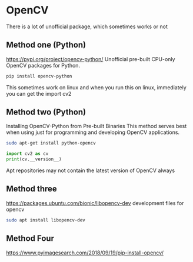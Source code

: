 # OpenCV

There is a lot of unofficial package, which sometimes works or not

## Method one (Python)

https://pypi.org/project/opencv-python/
Unofficial pre-built CPU-only OpenCV packages for Python.
```bash
pip install opencv-python
```
This sometimes work on linux and when you run this on linux, immediately you can get the import cv2

## Method two (Python)
Installing OpenCV-Python from Pre-built Binaries
This method serves best when using just for programming and developing OpenCV applications.
```bash
sudo apt-get install python-opencv
```
```py
import cv2 as cv
print(cv.__version__)
```
Apt repositories may not contain the latest version of OpenCV always

## Method three

https://packages.ubuntu.com/bionic/libopencv-dev
development files for opencv
```bash
sudo apt install libopencv-dev
```
## Method Four
https://www.pyimagesearch.com/2018/09/19/pip-install-opencv/
